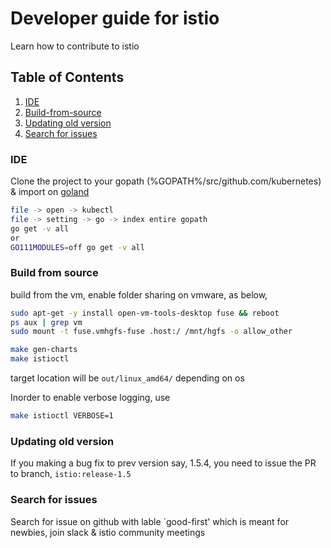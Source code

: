 # Developer guide for istio

Learn how to contribute to istio

## Table of Contents

1. [IDE](#IDE)
2. [Build-from-source](#Build-from-source)
3. [Updating old version](#Updating-old-version)
4. [Search for issues](#Search-for-issues)

### IDE

Clone the project to your gopath (%GOPATH%/src/github.com/kubernetes) & import on [goland](https://www.jetbrains.com/go/)

```bash
file -> open -> kubectl
file -> setting -> go -> index entire gopath
go get -v all
or
GO111MODULES=off go get -v all
```

### Build from source

build from the vm, enable folder sharing on vmware, as below,

```bash
sudo apt-get -y install open-vm-tools-desktop fuse && reboot
ps aux | grep vm
sudo mount -t fuse.vmhgfs-fuse .host:/ /mnt/hgfs -o allow_other
```

```bash
make gen-charts
make istioctl
```

target location will be `out/linux_amd64/` depending on os

Inorder to enable verbose logging, use

```bash
make istioctl VERBOSE=1
```

### Updating old version

If you making a bug fix to prev version say, 1.5.4, you need to issue the PR
to branch, `istio:release-1.5`

### Search for issues

Search for issue on github with lable `good-first' which is meant for newbies, join slack & istio community meetings
